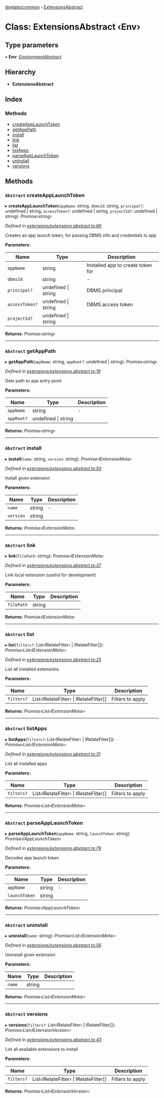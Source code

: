 [@relate/common](../README.md) › [ExtensionsAbstract](extensionsabstract.md)

# Class: ExtensionsAbstract ‹**Env**›

## Type parameters

▪ **Env**: *[EnvironmentAbstract](environmentabstract.md)*

## Hierarchy

* **ExtensionsAbstract**

## Index

### Methods

* [createAppLaunchToken](extensionsabstract.md#abstract-createapplaunchtoken)
* [getAppPath](extensionsabstract.md#abstract-getapppath)
* [install](extensionsabstract.md#abstract-install)
* [link](extensionsabstract.md#abstract-link)
* [list](extensionsabstract.md#abstract-list)
* [listApps](extensionsabstract.md#abstract-listapps)
* [parseAppLaunchToken](extensionsabstract.md#abstract-parseapplaunchtoken)
* [uninstall](extensionsabstract.md#abstract-uninstall)
* [versions](extensionsabstract.md#abstract-versions)

## Methods

### `Abstract` createAppLaunchToken

▸ **createAppLaunchToken**(`appName`: string, `dbmsId`: string, `principal?`: undefined | string, `accessToken?`: undefined | string, `projectId?`: undefined | string): *Promise‹string›*

*Defined in [extensions/extensions.abstract.ts:66](https://github.com/neo-technology/relate/blob/master/packages/common/src/entities/extensions/extensions.abstract.ts#L66)*

Creates an app launch token, for passing DBMS info and credentials to app

**Parameters:**

Name | Type | Description |
------ | ------ | ------ |
`appName` | string | Installed app to create token for |
`dbmsId` | string | - |
`principal?` | undefined &#124; string | DBMS principal |
`accessToken?` | undefined &#124; string | DBMS access token |
`projectId?` | undefined &#124; string |   |

**Returns:** *Promise‹string›*

___

### `Abstract` getAppPath

▸ **getAppPath**(`appName`: string, `appRoot?`: undefined | string): *Promise‹string›*

*Defined in [extensions/extensions.abstract.ts:19](https://github.com/neo-technology/relate/blob/master/packages/common/src/entities/extensions/extensions.abstract.ts#L19)*

Gets path to app entry point

**Parameters:**

Name | Type | Description |
------ | ------ | ------ |
`appName` | string | - |
`appRoot?` | undefined &#124; string |   |

**Returns:** *Promise‹string›*

___

### `Abstract` install

▸ **install**(`name`: string, `version`: string): *Promise‹IExtensionMeta›*

*Defined in [extensions/extensions.abstract.ts:50](https://github.com/neo-technology/relate/blob/master/packages/common/src/entities/extensions/extensions.abstract.ts#L50)*

Install given extension

**Parameters:**

Name | Type | Description |
------ | ------ | ------ |
`name` | string | - |
`version` | string |   |

**Returns:** *Promise‹IExtensionMeta›*

___

### `Abstract` link

▸ **link**(`filePath`: string): *Promise‹IExtensionMeta›*

*Defined in [extensions/extensions.abstract.ts:37](https://github.com/neo-technology/relate/blob/master/packages/common/src/entities/extensions/extensions.abstract.ts#L37)*

Link local extension (useful for development)

**Parameters:**

Name | Type | Description |
------ | ------ | ------ |
`filePath` | string |   |

**Returns:** *Promise‹IExtensionMeta›*

___

### `Abstract` list

▸ **list**(`filters?`: List‹IRelateFilter› | IRelateFilter[]): *Promise‹List‹IExtensionMeta››*

*Defined in [extensions/extensions.abstract.ts:25](https://github.com/neo-technology/relate/blob/master/packages/common/src/entities/extensions/extensions.abstract.ts#L25)*

List all installed extensions

**Parameters:**

Name | Type | Description |
------ | ------ | ------ |
`filters?` | List‹IRelateFilter› &#124; IRelateFilter[] | Filters to apply  |

**Returns:** *Promise‹List‹IExtensionMeta››*

___

### `Abstract` listApps

▸ **listApps**(`filters?`: List‹IRelateFilter› | IRelateFilter[]): *Promise‹List‹IExtensionMeta››*

*Defined in [extensions/extensions.abstract.ts:31](https://github.com/neo-technology/relate/blob/master/packages/common/src/entities/extensions/extensions.abstract.ts#L31)*

List all installed apps

**Parameters:**

Name | Type | Description |
------ | ------ | ------ |
`filters?` | List‹IRelateFilter› &#124; IRelateFilter[] | Filters to apply  |

**Returns:** *Promise‹List‹IExtensionMeta››*

___

### `Abstract` parseAppLaunchToken

▸ **parseAppLaunchToken**(`appName`: string, `launchToken`: string): *Promise‹IAppLaunchToken›*

*Defined in [extensions/extensions.abstract.ts:79](https://github.com/neo-technology/relate/blob/master/packages/common/src/entities/extensions/extensions.abstract.ts#L79)*

Decodes app launch token

**Parameters:**

Name | Type | Description |
------ | ------ | ------ |
`appName` | string | - |
`launchToken` | string |   |

**Returns:** *Promise‹IAppLaunchToken›*

___

### `Abstract` uninstall

▸ **uninstall**(`name`: string): *Promise‹List‹IExtensionMeta››*

*Defined in [extensions/extensions.abstract.ts:56](https://github.com/neo-technology/relate/blob/master/packages/common/src/entities/extensions/extensions.abstract.ts#L56)*

Uninstall given extension

**Parameters:**

Name | Type | Description |
------ | ------ | ------ |
`name` | string |   |

**Returns:** *Promise‹List‹IExtensionMeta››*

___

### `Abstract` versions

▸ **versions**(`filters?`: List‹IRelateFilter› | IRelateFilter[]): *Promise‹List‹IExtensionVersion››*

*Defined in [extensions/extensions.abstract.ts:43](https://github.com/neo-technology/relate/blob/master/packages/common/src/entities/extensions/extensions.abstract.ts#L43)*

List all available extensions to install

**Parameters:**

Name | Type | Description |
------ | ------ | ------ |
`filters?` | List‹IRelateFilter› &#124; IRelateFilter[] | Filters to apply  |

**Returns:** *Promise‹List‹IExtensionVersion››*
